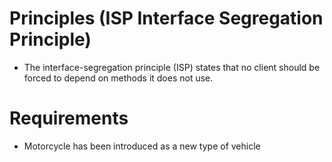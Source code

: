 # Principles (ISP Interface Segregation Principle)

- The interface-segregation principle (ISP) states that no client should be forced to depend on methods it does not use. 

# Requirements

- Motorcycle has been introduced as a new type of vehicle
